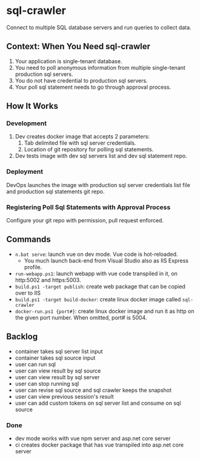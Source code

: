# sql-crawler

Connect to multiple SQL database servers and run queries to collect data.

## Context: When You Need sql-crawler

1. Your application is single-tenant database.
2. You need to poll anonymous information from multiple single-tenant production sql servers.
3. You do not have credential to production sql servers.
4. Your poll sql statement needs to go through approval process.

## How It Works

### Development

1. Dev creates docker image that accepts 2 parameters:
   1. Tab delimited file with sql server credentials.
   2. Location of git repository for polling sql statements.
2. Dev tests image with dev sql servers list and dev sql statement repo.

### Deployment

DevOps launches the image with production sql server credentials list file and production sql statements git repo.

### Registering Poll Sql Statements with Approval Process

Configure your git repo with permission, pull request enforced.

## Commands

* `n.bat serve`: launch vue on dev mode. Vue code is hot-reloaded.
  * You much launch back-end from Visual Studio also as IIS Express profile.
* `run-webapp.ps1`: launch webapp with vue code transpiled in it, on http:5002 and https:5003.
* `build.ps1 -target publish`: create web package that can be copied over to IIS
* `build.ps1 -target build-docker`: create linux docker image called `sql-crawler`
* `docker-run.ps1 {port#}`: create linux docker image and run it as http on the given port number. When omitted, port# is 5004.

## Backlog

* container takes sql server list input
* container takes sql source input
* user can run sql
* user can view result by sql source
* user can view result by sql server
* user can stop running sql
* user can revise sql source and sql crawler keeps the snapshot
* user can view previous session's result
* user can add custom tokens on sql server list and consume on sql source

### Done

* dev mode works with vue npm server and asp.net core server
* ci creates docker package that has vue transpiled into asp.net core server
